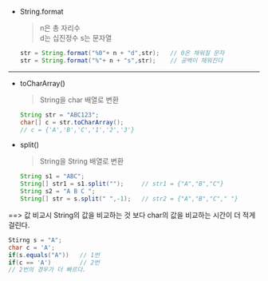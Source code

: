 * String.format  
  > n은 총 자리수  
  > d는 십진정수 s는 문자열
  ```Java
  str = String.format("%0"+ n + "d",str);   // 0은 채워질 문자
  str = String.format("%"+ n + "s",str);    // 공백이 채워진다
  ```  

---

* toCharArray()  
  > String을 char 배열로 변환
  ```Java
  String str = "ABC123";
  char[] c = str.toCharArray();
  // c = {'A','B','C','1','2','3'}
  ```

* split()  
  > String을 String 배열로 변환
  ```Java
  String s1 = "ABC";
  String[] str1 = s1.split("");     // str1 = {"A","B","C"}
  String s2 = "A B C ";
  String[] str = s.split(" ",-1);   // str2 = {"A","B","C"," "}
  ```  

==> 값 비교시 String의 값을 비교하는 것 보다 char의 값을 비교하는 시간이 더 적게 걸린다.  
```Java
Stirng s = "A";
char c = 'A';
if(s.equals("A"))   // 1번
if(c == 'A')        // 2번
// 2번의 경우가 더 빠르다.
```
